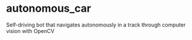 # autonomous_car
Self-driving bot that navigates autonomously in a track through computer vision with OpenCV
